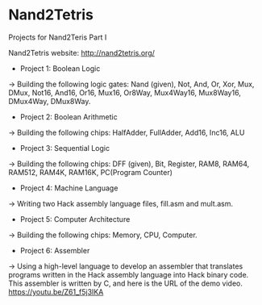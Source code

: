 # Nand2Tetris
Projects for Nand2Teris Part I

Nand2Tetris website: http://nand2tetris.org/

* Project 1: Boolean Logic

-> Building the following logic gates: Nand (given), Not, And, Or, Xor, Mux, DMux, Not16, And16, Or16, Mux16, Or8Way, Mux4Way16, Mux8Way16, DMux4Way, DMux8Way.


* Project 2: Boolean Arithmetic

-> Building the following chips: HalfAdder, FullAdder, Add16, Inc16, ALU


* Project 3: Sequential Logic   

-> Building the following chips: DFF (given), Bit, Register, RAM8, RAM64, RAM512, RAM4K, RAM16K, PC(Program Counter)


* Project 4: Machine Language 

-> Writing two Hack assembly language files, fill.asm and mult.asm.


* Project 5: Computer Architecture  

-> Building the following chips: Memory, CPU, Computer.

* Project 6: Assembler  

-> Using a high-level language to develop an assembler that translates programs written in the Hack assembly language into Hack binary code. This assembler is written    by C, and here is the URL of the demo video. https://youtu.be/Z61_f5j3IKA
